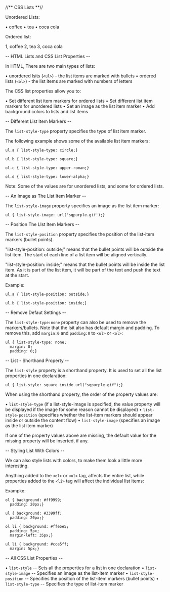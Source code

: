 //** CSS Lists **//

Unordered Lists:

• coffee
• tea
• coca cola

Ordered list:

1, coffee
2, tea
3, coca cola

-- HTML Lists and CSS List Properties --

In HTML, There are two main types of lists:

• unordered lsits (``<ul>``) - the list items are marked with bullets
• ordered lists (``<ol>``) - the list items are marked with numbers of letters
	
The CSS list properties allow you to:
	
• Set different list item markers for ordered lists
• Set different list item markers for unordered lists
• Set an image as the list item marker
• Add background colors to lists and list items
	
-- Different List Item Markers --

The `list-style-type` property specifies the type of list item marker.

The following example shows some of the available list item markers:

```
ul.a { list-style-type: circle;}  
  
ul.b { list-style-type: square;}  
  
ol.c { list-style-type: upper-roman;}  
  
ol.d { list-style-type: lower-alpha;}
```

Note: Some of the values are for unordered lists, and some for ordered lists.

-- An Image as The List Item Marker --

The `list-style-image` property specifies an image as the list item marker:

`ul { list-style-image: url('sqpurple.gif');}`

-- Position The LIst Item Markers --

The `list-style-position` property specifies the position of the list-item markers (bullet points).

"list-style-position: outside;" means that the bullet points will be outside the list item. The start of each line of a list item will be aligned vertically.

"list-style-position: inside;" means that the bullet points will be inside the list item. As it is part of the list item, it will be part of the text and push the text at the start.

Example:

```
ul.a { list-style-position: outside;}  
  
ul.b { list-style-position: inside;}
```

-- Remove Defaut Settings --

The `list-style-type:none` property can also be used to remove the markers/bullets. Note that the lsit also has default margin and padding. To remove this, add `margin:0` and `padding:0` to `<ul>` or `<ol>`:

```
ul { list-style-type: none;  
  margin: 0;  
  padding: 0;}
```

-- List - Shorthand Property --

The `list-style` property is a shorthand property. It is used to set all the list properties in one declaration:

`ul { list-style: square inside url("sqpurple.gif");}`

When using the shorthand property, the order of the property values are:

• `list-style-type` (if a list-style-image is specified, the value property will be displayed if the image for some reason cannot be displayed)
• `list-style-position` (specifies whether the list-item markers should appear inside or outside the content flow)
• `list-style-image` (specifies an image as the list item marker)

If one of the property values above are missing, the default value for the missing property will be inserted, if any.

-- Styling List With Colors --

We can also style lists with colors, to make them look a little more interesting.

Anything added to the `<ol>` or `<ul>` tag, affects the entire list, while properties added to the `<li>` tag will affect the individual list items:

Exampke:
 
```
ol { background: #ff9999;  
  padding: 20px;}  
  
ul { background: #3399ff;  
  padding: 20px;}  
  
ol li { background: #ffe5e5;  
  padding: 5px;  
  margin-left: 35px;}  
  
ul li { background: #cce5ff;  
  margin: 5px;}
```

-- All CSS List Properties --

• `list-style` -- Sets all the properties for a list in one declaration
• `list-style-image` -- Specifies an image as the list-item marker
• `list-style-position` -- Specifies the position of the list-item markers (bullet points)
• `list-style-type` -- Specifies the type of list-item marker
